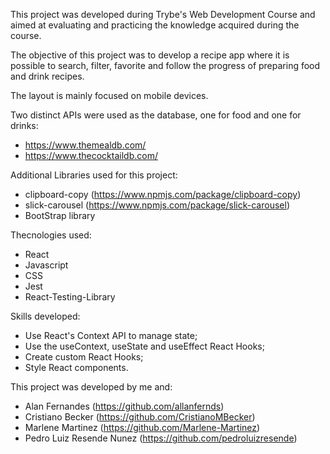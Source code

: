 This project was developed during Trybe's Web Development Course and aimed at evaluating and practicing the knowledge acquired during the course.

The objective of this project was to develop a recipe app where it is possible to search, filter, favorite and follow the progress of preparing food and drink recipes. 

The layout is mainly focused on mobile devices.

Two distinct APIs were used as the database, one for food and one for drinks: 
  - https://www.themealdb.com/
  - https://www.thecocktaildb.com/
  
 Additional Libraries used for this project:
  - clipboard-copy (https://www.npmjs.com/package/clipboard-copy)
  - slick-carousel (https://www.npmjs.com/package/slick-carousel)
  - BootStrap library
  
  Thecnologies used: 
  - React
  - Javascript
  - CSS
  - Jest
  - React-Testing-Library
  
  Skills developed:
  
  - Use React's Context API to manage state;
  - Use the useContext, useState and useEffect React Hooks;
  - Create custom React Hooks;
  - Style React components.
     
  This project was developed by me and:
  
  - Alan Fernandes (https://github.com/allanfernds)  
  - Cristiano Becker (https://github.com/CristianoMBecker)
  - Marlene Martinez (https://github.com/Marlene-Martinez)
  - Pedro Luiz Resende Nunez (https://github.com/pedroluizresende)
  


